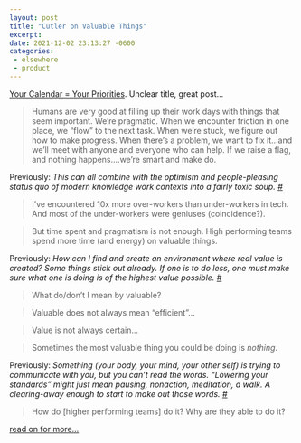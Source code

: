 ```yaml
---
layout: post
title: "Cutler on Valuable Things"
excerpt: 
date: 2021-12-02 23:13:27 -0600
categories: 
 - elsewhere
 - product
---
```


[Your Calendar = Your Priorities](https://cutlefish.substack.com/p/tbm-4952-your-calendar-your-priorities). Unclear title, great post...

> Humans are very good at filling up their work days with things that seem important. We’re pragmatic. When we encounter friction in one place, we “flow” to the next task. When we’re stuck, we figure out how to make progress. When there’s a problem, we want to fix it...and we’ll meet with anyone and everyone who can help. If we raise a flag, and nothing happens....we’re smart and make do.

Previously: _This can all combine with the optimism and people-pleasing status quo of modern knowledge work contexts into a fairly toxic soup. [#]({{site.url}}/2021/11/16/overload/)_

> I’ve encountered 10x more over-workers than under-workers in tech. And most of the under-workers were geniuses (coincidence?).

> But time spent and pragmatism is not enough. High performing teams spend more time (and energy) on valuable things.

Previously: _How can I find and create an environment where real value is created? Some things stick out already. If one is to do less, one must make sure what one is doing is of the highest value possible. [#]({{site.url}}/2021/10/12/theres-a-slow-revolution-going-on/)_

> What do/don’t I mean by valuable?

> Valuable does not always mean “efficient”...

> Value is not always certain...

> Sometimes the most valuable thing you could be doing is _nothing_.

Previously: _Something (your body, your mind, your other self) is trying to communicate with you, but you can’t read the words. “Lowering your standards” might just mean pausing, nonaction, meditation, a walk. A clearing-away enough to start to make out those words. [#]({{site.url}}/2021/09/24/lower-your-standards/)_

> How do [higher performing teams] do it? Why are they able to do it?

[read on for more...](https://cutlefish.substack.com/p/tbm-4952-your-calendar-your-priorities)
